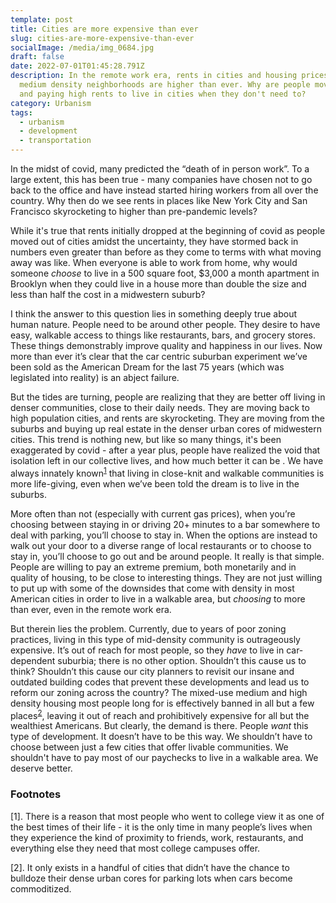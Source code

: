 ```yaml
---
template: post
title: Cities are more expensive than ever
slug: cities-are-more-expensive-than-ever
socialImage: /media/img_0684.jpg
draft: false
date: 2022-07-01T01:45:28.791Z
description: In the remote work era, rents in cities and housing prices in
  medium density neighborhoods are higher than ever. Why are people moving back
  and paying high rents to live in cities when they don't need to?
category: Urbanism
tags:
  - urbanism
  - development
  - transportation
---
```

In the midst of covid, many predicted the “death of in person work”. To a large extent, this has been true - many companies have chosen not to go back to the office and have instead started hiring workers from all over the country. Why then do we see rents in places like New York City and San Francisco skyrocketing to higher than pre-pandemic levels?

While it's true that rents initially dropped at the beginning of covid as people moved out of cities amidst the uncertainty, they have stormed back in numbers even greater than before as they come to terms with what moving away was like. When everyone is able to work from home, why would someone *choose* to live in a 500 square foot, $3,000 a month apartment in Brooklyn when they could live in a house more than double the size and less than half the cost in a midwestern suburb?

I think the answer to this question lies in something deeply true about human nature. People need to be around other people. They desire to have easy, walkable access to things like restaurants, bars, and grocery stores. These things demonstrably improve quality and happiness in our lives. Now more than ever it’s clear that the car centric suburban experiment we’ve been sold as the American Dream for the last 75 years (which was legislated into reality) is an abject failure.

But the tides are turning, people are realizing that they are better off living in denser communities, close to their daily needs. They are moving back to high population cities, and rents are skyrocketing. They are moving from the suburbs and buying up real estate in the denser urban cores of midwestern cities. This trend is nothing new, but like so many things, it's been exaggerated by covid - after a year plus, people have realized the void that isolation left in our collective lives, and how much better it can be . We have always innately known<sup id="ref-1">[1](#1)</sup> that living in close-knit and walkable communities is more life-giving, even when we’ve been told the dream is to live in the suburbs.

More often than not (especially with current gas prices), when you’re choosing between staying in or driving 20+ minutes to a bar somewhere to deal with parking, you’ll choose to stay in. When the options are instead to walk out your door to a diverse range of local restaurants or to choose to stay in, you’ll choose to go out and be around people. It really is that simple. People are willing to pay an extreme premium, both monetarily and in quality of housing, to be close to interesting things. They are not just willing to put up with some of the downsides that come with density in most American cities in order to live in a walkable area, but *choosing* to more than ever, even in the remote work era.

But therein lies the problem. Currently, due to years of poor zoning practices, living in this type of mid-density community is outrageously expensive. It’s out of reach for most people, so they *have* to live in car-dependent suburbia; there is no other option. Shouldn’t this cause us to think? Shouldn’t this cause our city planners to revisit our insane and outdated building codes that prevent these developments and lead us to reform our zoning across the country? The mixed-use medium and high density housing most people long for is effectively banned in all but a few places<sup id="ref-2">[2](#2)</sup>, leaving it out of reach and prohibitively expensive for all but the wealthiest Americans. But clearly, the demand is there. People *want* this type of development. It doesn’t have to be this way. We shouldn’t have to choose between just a few cities that offer livable communities. We shouldn't have to pay most of our paychecks to live in a walkable area. We deserve better.

### Footnotes

<a name="1">\[1]</a>. There is a reason that most people who went to college view it as one of the best times of their life - it is the only time in many people’s lives when they experience the kind of proximity to friends, work, restaurants, and everything else they need that most college campuses offer.

<a name="2">\[2]</a>. It only exists in a handful of cities that didn’t have the chance to bulldoze their dense urban cores for parking lots when cars become commoditized.